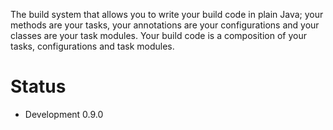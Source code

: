 

The build system that allows you to write your build code in plain Java; your methods are your tasks, your
annotations are your configurations and your classes are your task modules. Your build code is a composition
of your tasks, configurations and task modules.

# Status #

  * Development 0.9.0